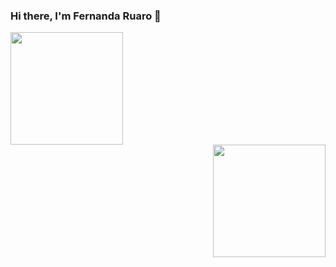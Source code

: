 ### Hi there, I'm Fernanda Ruaro 👋

<div align="left">
  <img height="180em" src="https://github-readme-stats.vercel.app/api?username=Feruaro&show_icons=true&theme=dracula&include_all_commits=true&count_private=true"/>
</div>
  <div align="right">
  <img height="180em" src="https://github-readme-stats.vercel.app/api?username=Feruaro&show_icons=true&theme=dracula&include_all_commits=true&count_private=true"/>
</div>
